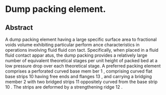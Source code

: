 # Dump packing element.

## Abstract
A dump packing element having a large specific surface area to fractional voids volume exhibiting particular perform ance characteristics in operations involving fluid fluid con tact. Specifically, when placed in a fluid fluid contact appar atus, the dump packing provides a relatively large number of equivalent theoretical stages per unit height of packed bed at a low pressure drop over each theoretical stage. A preferred packing element comprises a perforated curved base mem ber 1 , comprising curved flat base strips 10 having free ends and flanges 13 , and carrying a bridging member 2 with two bridged strips 11 oppositely curved from the base strip 10 . The strips are deformed by a strengthening ridge 12 .